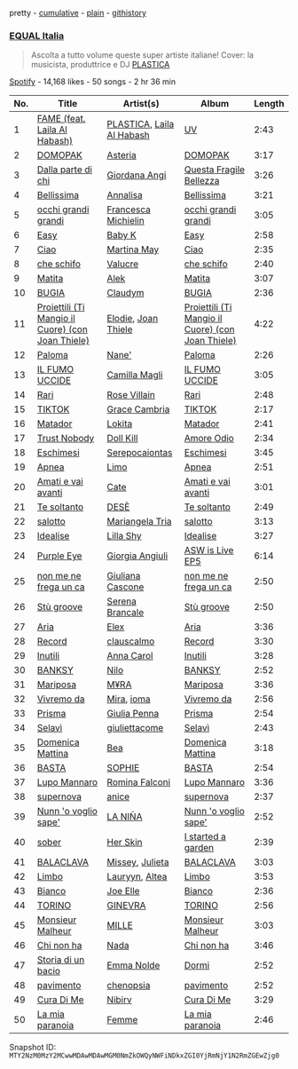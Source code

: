 pretty - [cumulative](/playlists/cumulative/37i9dQZF1DWUHxBb0SYtLj.md) - [plain](/playlists/plain/37i9dQZF1DWUHxBb0SYtLj) - [githistory](https://github.githistory.xyz/mackorone/spotify-playlist-archive/blob/main/playlists/plain/37i9dQZF1DWUHxBb0SYtLj)

### [EQUAL Italia](https://open.spotify.com/playlist/37i9dQZF1DWUHxBb0SYtLj)

> Ascolta a tutto volume queste super artiste italiane! Cover: la musicista, produttrice e DJ <a href="spotify:artist:2fB3iExnBIP2AA713JAqIM">PLASTICA</a>

[Spotify](https://open.spotify.com/user/spotify) - 14,168 likes - 50 songs - 2 hr 36 min

| No. | Title | Artist(s) | Album | Length |
|---|---|---|---|---|
| 1 | [FAME \(feat\. Laila Al Habash\)](https://open.spotify.com/track/0jNiQhRIRxu6IGapnsQkY4) | [PLASTICA](https://open.spotify.com/artist/2fB3iExnBIP2AA713JAqIM), [Laila Al Habash](https://open.spotify.com/artist/6TlzdBQJ60fuenBUtDARlg) | [UV](https://open.spotify.com/album/3LKaBArzE0hlP2jMkOaedY) | 2:43 |
| 2 | [DOMOPAK](https://open.spotify.com/track/5rGlJkkDiERrqPP1bJ9mIe) | [Asteria](https://open.spotify.com/artist/02egj8t9vzqr5bWgMov3zq) | [DOMOPAK](https://open.spotify.com/album/0X5vpAP31bfEor3gikJyM3) | 3:17 |
| 3 | [Dalla parte di chi](https://open.spotify.com/track/1BcdcCrlBVvrRy7qCozKJM) | [Giordana Angi](https://open.spotify.com/artist/0ZhqSTaEEWN6USw0E30pws) | [Questa Fragile Bellezza](https://open.spotify.com/album/7dZyON07BaLqqXcXhEb0F3) | 3:26 |
| 4 | [Bellissima](https://open.spotify.com/track/39jxR2xnmcBbkdPX9oNzsI) | [Annalisa](https://open.spotify.com/artist/0EqkKYDK9EkKY5N7zU3FPv) | [Bellissima](https://open.spotify.com/album/3I7EQQqrQ1kdZBoaNkCdY4) | 3:21 |
| 5 | [occhi grandi grandi](https://open.spotify.com/track/6k6hmfJ3PTVWDPvrSB62rz) | [Francesca Michielin](https://open.spotify.com/artist/4jFlmD92WULLlaRS8Cj6QS) | [occhi grandi grandi](https://open.spotify.com/album/3AS0A8n2kZklh41wvNCzas) | 3:05 |
| 6 | [Easy](https://open.spotify.com/track/0ewhQQowsSpeQYyjqwn7A5) | [Baby K](https://open.spotify.com/artist/725KKhVCSCQbYkZBptBTfg) | [Easy](https://open.spotify.com/album/0EOLbMbGghbBqox9QpJrk7) | 2:58 |
| 7 | [Ciao](https://open.spotify.com/track/2WQma2feYNw6CiU1DaWNlL) | [Martina May](https://open.spotify.com/artist/1nEZxArpiNayoK02nNzJxR) | [Ciao](https://open.spotify.com/album/4WEvLkxsWfbVTFgqxbHGeb) | 2:35 |
| 8 | [che schifo](https://open.spotify.com/track/7qOgaWfur4j539o6eTGPaZ) | [Valucre](https://open.spotify.com/artist/6Aw7jZkZ38TArxniZ04Sma) | [che schifo](https://open.spotify.com/album/1fxr2HLBgpl9q2JAiWmo11) | 2:40 |
| 9 | [Matita](https://open.spotify.com/track/0JIdQzk7TXlUl4eQatXkNo) | [Alek](https://open.spotify.com/artist/6JWeknFiJE42BXED1AGOvY) | [Matita](https://open.spotify.com/album/6Ksd7CEHpngMp2lGb5cjmX) | 3:07 |
| 10 | [BUGIA](https://open.spotify.com/track/1nbN6ZbQyL8jnrScgtGxhs) | [Claudym](https://open.spotify.com/artist/7pNCSsicJGpwrn2wwGD91g) | [BUGIA](https://open.spotify.com/album/10Mu39RGP77NUZW0G73SEQ) | 2:36 |
| 11 | [Proiettili \(Ti Mangio il Cuore\) \(con Joan Thiele\)](https://open.spotify.com/track/6tcqJhtCinqV95Xj9iEWVE) | [Elodie](https://open.spotify.com/artist/7GgpsUpkj3olseoaTY7TEY), [Joan Thiele](https://open.spotify.com/artist/2X1CuKIwl9B7zMjXi41bi5) | [Proiettili \(Ti Mangio il Cuore\) \(con Joan Thiele\)](https://open.spotify.com/album/1XvVWtYmKvw2RZsTKPIa1e) | 4:22 |
| 12 | [Paloma](https://open.spotify.com/track/3HKKh1DDcgRxOFAFFd0sAi) | [Nane'](https://open.spotify.com/artist/3CIpt1rEz9sUpijNv8W9zM) | [Paloma](https://open.spotify.com/album/7051vm5XsmQ96gajI3qhcm) | 2:26 |
| 13 | [IL FUMO UCCIDE](https://open.spotify.com/track/67OwT6y01c3IwTLjYmF7xg) | [Camilla Magli](https://open.spotify.com/artist/3HRSdDvPAE54ocmaq0JRrJ) | [IL FUMO UCCIDE](https://open.spotify.com/album/05VFSmqhezOJ2xelLj1MYU) | 3:05 |
| 14 | [Rari](https://open.spotify.com/track/2pObwRg2GniOUROCOk0pDk) | [Rose Villain](https://open.spotify.com/artist/2aya6KuqjXEhHBqYKsTPLs) | [Rari](https://open.spotify.com/album/4nKa1aVHe4MdYdBMIPKnJ0) | 2:48 |
| 15 | [TIKTOK](https://open.spotify.com/track/6yTYFMBzO6zvFJJh9Qvglk) | [Grace Cambria](https://open.spotify.com/artist/7a60FDqnS9Qx2xTbDvEd73) | [TIKTOK](https://open.spotify.com/album/0UEVX5fnteCLNsiJ91ukUi) | 2:17 |
| 16 | [Matador](https://open.spotify.com/track/1Uol5UYQFt6ERlm7Lwhs5W) | [Lokita](https://open.spotify.com/artist/0qkSFtzIwfHhZhTaFGXfxp) | [Matador](https://open.spotify.com/album/4LpGNqpC7MyIUWbbIXVctf) | 2:41 |
| 17 | [Trust Nobody](https://open.spotify.com/track/6ZK1PbmlUBMDtv774We27h) | [Doll Kill](https://open.spotify.com/artist/0JOadOTQ5hTC6EYCmKDAsX) | [Amore Odio](https://open.spotify.com/album/4I1dXR2vPbyFgSZJKV0NqQ) | 2:34 |
| 18 | [Eschimesi](https://open.spotify.com/track/5G3T5ETovffghUBQJPptEr) | [Serepocaiontas](https://open.spotify.com/artist/1E0z4tZ543qWy0oe9Xe4u2) | [Eschimesi](https://open.spotify.com/album/30gRbR1k9vGXG83zoNYBQD) | 3:45 |
| 19 | [Apnea](https://open.spotify.com/track/5GQfK2d2kE6O6Xj1x5CKYX) | [Limo](https://open.spotify.com/artist/0jF3fDGxLXAQtrSDwzqdsa) | [Apnea](https://open.spotify.com/album/5K2ZKb8prieUrfTF48kfrZ) | 2:51 |
| 20 | [Amati e vai avanti](https://open.spotify.com/track/5GEYjGhSYeuBwTG9ke2kDw) | [Cate](https://open.spotify.com/artist/0W4rRhGtsRNewRb2pNPsdp) | [Amati e vai avanti](https://open.spotify.com/album/3uI9TTT1YMm1FpkxDwgdOk) | 3:01 |
| 21 | [Te soltanto](https://open.spotify.com/track/2rX6kTFmlcqghbmwNl9X7k) | [DESÈ](https://open.spotify.com/artist/5ZGM7ZcrSoxIYIv7fPxyZt) | [Te soltanto](https://open.spotify.com/album/6WkpabHhNwIhz3VOdWRhy4) | 2:49 |
| 22 | [salotto](https://open.spotify.com/track/2WEryN0GzAwGdwbr2Fb3rO) | [Mariangela Tria](https://open.spotify.com/artist/1cNCpk5ae58rvv9lhGqotR) | [salotto](https://open.spotify.com/album/4rRug7Wi12XXlxP8TJb9WX) | 3:13 |
| 23 | [Idealise](https://open.spotify.com/track/2dDmsyN5lwWbutebg0LPjn) | [Lilla Shy](https://open.spotify.com/artist/4bpm0dwCqIbfjsvqW716Qh) | [Idealise](https://open.spotify.com/album/1JDUUXNXcW06SFKqKj1lXY) | 3:27 |
| 24 | [Purple Eye](https://open.spotify.com/track/0EMkkx9YEdfvO26dNGnaiQ) | [Giorgia Angiuli](https://open.spotify.com/artist/4iHnLagnnmgiIwMSm1wuTq) | [ASW is Live EP5](https://open.spotify.com/album/3k7TApRRBBImH76ia0grMM) | 6:14 |
| 25 | [non me ne frega un ca](https://open.spotify.com/track/4kMROmt7ObJhRNeSyMj7w7) | [Giuliana Cascone](https://open.spotify.com/artist/4JbDAuaFjmcMOmQJdiSLln) | [non me ne frega un ca](https://open.spotify.com/album/74dptIChCn0YkwejWlrFje) | 2:50 |
| 26 | [Stù groove](https://open.spotify.com/track/2xx2fM0rnrtgv4QqqTPRc9) | [Serena Brancale](https://open.spotify.com/artist/7108jelN43seqWILMvJwKi) | [Stù groove](https://open.spotify.com/album/5CnJj75kjH5xmxHi9VCEET) | 2:50 |
| 27 | [Aria](https://open.spotify.com/track/0BjZnI20OPKVoefzL1Hejj) | [Elex](https://open.spotify.com/artist/4j4Lzob5lrhowmGN5HKZWe) | [Aria](https://open.spotify.com/album/2uPxrfkZ9Rnd7gkt8pWTs9) | 3:36 |
| 28 | [Record](https://open.spotify.com/track/7bJJKJtXIDYsz87fpRArOs) | [clauscalmo](https://open.spotify.com/artist/0JYnmJcNn4DnQkJfHFjLnR) | [Record](https://open.spotify.com/album/6gMEYik1cWddt2je1HT0n1) | 3:30 |
| 29 | [Inutili](https://open.spotify.com/track/0dWShjFsO2nNMOt6QsuJo2) | [Anna Carol](https://open.spotify.com/artist/6BJWROUyan9xhxGKBcrT1I) | [Inutili](https://open.spotify.com/album/47sEfTh9JmJBUsgpQHYobp) | 3:28 |
| 30 | [BANKSY](https://open.spotify.com/track/3WkvmnjkZthnr6e6P8LTFr) | [Nilo](https://open.spotify.com/artist/1A7uyoYLSft5vijS3eGiUS) | [BANKSY](https://open.spotify.com/album/1tZ2isqfEYKEDDQQdoAoEf) | 2:52 |
| 31 | [Mariposa](https://open.spotify.com/track/7lQ4yvORROiXuznj1ZoTOP) | [M¥RA](https://open.spotify.com/artist/3bSIOqKFJHDEVnuBSuOwWa) | [Mariposa](https://open.spotify.com/album/2OZ46QQ4k72Hsy15w4Lvsl) | 3:36 |
| 32 | [Vivremo da](https://open.spotify.com/track/0s6vsvhMmzrZf9dL4bOkuX) | [Mira](https://open.spotify.com/artist/2uxYQmP80IeRPRrtv524lQ), [ioma](https://open.spotify.com/artist/5hjumYdwe8Ws5rLUjtPgCm) | [Vivremo da](https://open.spotify.com/album/62TsI5bzVCS81eN1ZLq4nq) | 2:56 |
| 33 | [Prisma](https://open.spotify.com/track/3BNxoqq0yQ7Cet1VpllhjW) | [Giulia Penna](https://open.spotify.com/artist/3LVgsRfnE5D4Qt83Qj6dYS) | [Prisma](https://open.spotify.com/album/3OoamNSmRVVWrY7IPBIpej) | 2:54 |
| 34 | [Selavì](https://open.spotify.com/track/4VBhbytCFzIUGaPr5Xpcxo) | [giuliettacome](https://open.spotify.com/artist/5aCxPqEEmzoZSOJnP94gUR) | [Selavì](https://open.spotify.com/album/6LGIXI7imz2mgitGVACakJ) | 2:43 |
| 35 | [Domenica Mattina](https://open.spotify.com/track/1Paj1CveZ5W9QRnjbVPras) | [Bea](https://open.spotify.com/artist/3gKyXb6wF0CckT2FPulynf) | [Domenica Mattina](https://open.spotify.com/album/4LyVWkPRdioCNQDas4ZPua) | 3:18 |
| 36 | [BASTA](https://open.spotify.com/track/656XTZS0FdVrLDBWQov6HC) | [SOPHIE](https://open.spotify.com/artist/46NtlO5LCUJ67d5lFsbSYo) | [BASTA](https://open.spotify.com/album/7DFmmXclmvTf9smfmDj0TZ) | 2:54 |
| 37 | [Lupo Mannaro](https://open.spotify.com/track/0YpL37sYyNIOoBTxVVZ36E) | [Romina Falconi](https://open.spotify.com/artist/7miQC7MI2Hne4f41KiPi1K) | [Lupo Mannaro](https://open.spotify.com/album/0hNAKZ0SyjFvut9vwrVmpG) | 3:36 |
| 38 | [supernova](https://open.spotify.com/track/1HgQFrZi1J4RuhJ9Z4MAcD) | [anice](https://open.spotify.com/artist/0Sf5IqezdIhXjKogXm0Nad) | [supernova](https://open.spotify.com/album/2LuWFJRsciGayhfir9BNhz) | 2:37 |
| 39 | [Nunn 'o voglio sape'](https://open.spotify.com/track/31i7zRLLh1MyLfk2mblk0d) | [LA NIÑA](https://open.spotify.com/artist/7F0wzg6BIXNOSrh8ixhobj) | [Nunn 'o voglio sape'](https://open.spotify.com/album/0Jz3rP9MZ3VUrMKSlRkBH8) | 2:52 |
| 40 | [sober](https://open.spotify.com/track/1LmM5Y3OnbNAeTVKg73Jgc) | [Her Skin](https://open.spotify.com/artist/6zdyc0Juu2p2uVVISAhOJe) | [I started a garden](https://open.spotify.com/album/11suIFqciw4aNWEBRtJjPj) | 2:39 |
| 41 | [BALACLAVA](https://open.spotify.com/track/0vdnDTxsWTwXzpuQG2iCzj) | [Missey](https://open.spotify.com/artist/2DcrZVjp98sHG7ttcywb7s), [Julieta](https://open.spotify.com/artist/7DzqOghrDEW0vlJxZXaeLj) | [BALACLAVA](https://open.spotify.com/album/7xeRNabSfl2Nu0BxWkXAQ3) | 3:03 |
| 42 | [Limbo](https://open.spotify.com/track/05kYCKcmfgsiEXAKR2ZwHW) | [Lauryyn](https://open.spotify.com/artist/5TkF5Y1V2uSipijbarlcx4), [Altea](https://open.spotify.com/artist/1yGCY2abK83JZlenHcgdws) | [Limbo](https://open.spotify.com/album/5q8Q4Ir8D1yVVqGaB4oCzQ) | 3:53 |
| 43 | [Bianco](https://open.spotify.com/track/2RbpbfT0uOgzMFti2xFTJh) | [Joe Elle](https://open.spotify.com/artist/2Xwx1kR7nPcZlhuHCMTHQO) | [Bianco](https://open.spotify.com/album/06QkuY2VHWzPmSsu8VYHVv) | 2:36 |
| 44 | [TORINO](https://open.spotify.com/track/25VVlIryCNQU06FHaj9ypw) | [GINEVRA](https://open.spotify.com/artist/7tzZSvedYboTHuyJgkaG0U) | [TORINO](https://open.spotify.com/album/0s620TbmAkzcqUOpgKHIXh) | 2:56 |
| 45 | [Monsieur Malheur](https://open.spotify.com/track/6GdWKxgIAAOnmMwsC2qAfk) | [MILLE](https://open.spotify.com/artist/2X5RjwWkxAg9WBce3BLoJj) | [Monsieur Malheur](https://open.spotify.com/album/5LOzG26wdLUCPsh0fnTBnJ) | 3:03 |
| 46 | [Chi non ha](https://open.spotify.com/track/2HHiNwpO67Dbia2goFZNAx) | [Nada](https://open.spotify.com/artist/37x1MqNXlCtuLLYSXYX7jA) | [Chi non ha](https://open.spotify.com/album/6lPFmusDCrK39XLXHNM1dF) | 3:46 |
| 47 | [Storia di un bacio](https://open.spotify.com/track/06KPJCrNZmp1QwG0kJhyUe) | [Emma Nolde](https://open.spotify.com/artist/5Ti3nqsUZsSrsk3qcOADjK) | [Dormi](https://open.spotify.com/album/0o43FP6kzT5GH7opmU9dCo) | 2:52 |
| 48 | [pavimento](https://open.spotify.com/track/5Gsts0SjO5pqvCzY8ZCCVM) | [chenopsia](https://open.spotify.com/artist/0LD8RSks9BHCIxqeTOdnAh) | [pavimento](https://open.spotify.com/album/3XMqMlWdbTNUzCiTTyFoal) | 2:52 |
| 49 | [Cura Di Me](https://open.spotify.com/track/12Gayc39zYtD4gqUbG9IGv) | [Nibirv](https://open.spotify.com/artist/6pG1ZVFN8KaauXU1ECwmC6) | [Cura Di Me](https://open.spotify.com/album/38dcAryFiy9oNIwCeFFnHS) | 3:29 |
| 50 | [La mia paranoia](https://open.spotify.com/track/59zTBgtr0HzpbjIvqICmrA) | [Femme](https://open.spotify.com/artist/1Wv02rPDQANubNqrSqNcZW) | [La mia paranoia](https://open.spotify.com/album/0frWjkqdhYENWkuQqDZFXF) | 2:46 |

Snapshot ID: `MTY2NzM0MzY2MCwwMDAwMDAwMGM0NmZkOWQyNWFiNDkxZGI0YjRmNjY1N2RmZGEwZjg0`
